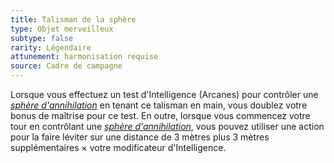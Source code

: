 ```yaml
---
title: Talisman de la sphère
type: Objet merveilleux
subtype: false
rarity: Légendaire
attunement: harmonisation requise
source: Cadre de campagne
---
```

Lorsque vous effectuez un test d'Intelligence (Arcanes) pour contrôler une [_sphère d'annihilation_](/liste-objets-magiques/sphere-d-annihilation/) en tenant ce talisman en main, vous doublez votre bonus de maîtrise pour ce test. En outre, lorsque vous commencez votre tour en contrôlant une [_sphère d'annihilation_](/liste-objets-magiques/sphere-d-annihilation/), vous pouvez utiliser une action pour la faire léviter sur une distance de 3 mètres plus 3 mètres supplémentaires × votre modificateur d'Intelligence.
